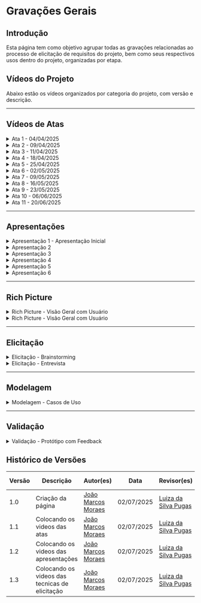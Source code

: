 # Gravações Gerais

## Introdução

Esta página tem como objetivo agrupar todas as gravações relacionadas ao processo de elicitação de requisitos do projeto, bem como seus respectivos usos dentro do projeto, organizadas por etapa.

## Vídeos do Projeto

Abaixo estão os vídeos organizados por categoria do projeto, com versão e descrição.

---

## Vídeos de Atas

<details>
  <summary>Ata 1 - 04/04/2025</summary>

<p align="center"><a href="https://requisitos-de-software.github.io/2025.1-e-GDF/atas/ata01/" target="_blank">📄 Ver artefato relacionado</a></p>

<p align="center">
<iframe width="560" height="315" src="https://www.youtube.com/embed/rED9X0GtnBk" title="Reunião ata" frameborder="0" allow="accelerometer; autoplay; clipboard-write; encrypted-media; gyroscope; picture-in-picture; web-share" allowfullscreen></iframe>
</p>

<p align="center"><a href="https://youtu.be/rED9X0GtnBk" target="_blank">Clique aqui para assistir no YouTube</a></p>

<br>

<p align="center"><strong>👥 Participantes:</strong></p>

<p align="center">
<table>
  <tr>
    <td><a href="https://github.com/navicg">Ana Victória Guedes da Costa</a></td>
    <td><a href="https://github.com/ArtyMend07">Artur Mendonça Arruda</a></td>
    <td><a href="https://github.com/BrzGab">Gabriel Lopes</a></td>
    <td><a href="https://github.com/JJOAOMARCOSS">João Marcos Moraes de Andrade</a></td>
    <td><a href="https://github.com/KarolineLuz">Karoline Luz da Conceição</a></td>
    <td><a href="https://github.com/lucasarruda9">Lucas Mendonça Arruda</a></td>
    <td><a href="https://github.com/Luizaxx">Luiza da Silva Pugas</a></td>
  </tr>
</table>
</p>

</details>

<details>
  <summary>Ata 2 - 09/04/2025</summary>

<p align="center"><a href="https://requisitos-de-software.github.io/2025.1-e-GDF/atas/ata02/" target="_blank">📄 Ver artefato relacionado</a></p>

<p align="center">
<iframe width="560" height="315" src="https://www.youtube.com/embed/CwQa5EshHGc" title="Reunião ata" frameborder="0" allow="accelerometer; autoplay; clipboard-write; encrypted-media; gyroscope; picture-in-picture; web-share" allowfullscreen></iframe>
</p>

<p align="center"><a href="https://youtu.be/CwQa5EshHGc" target="_blank">Clique aqui para assistir no YouTube</a></p>

<br>

<p align="center"><strong>👥 Participantes:</strong></p>

<p align="center">
<table>
  <tr>
    <td><a href="https://github.com/navicg">Ana Victória Guedes da Costa</a></td>
    <td><a href="https://github.com/ArtyMend07">Artur Mendonça Arruda</a></td>
    <td><a href="https://github.com/BrzGab">Gabriel Lopes</a></td>
    <td><a href="https://github.com/JJOAOMARCOSS">João Marcos Moraes de Andrade</a></td>
    <td><a href="https://github.com/KarolineLuz">Karoline Luz da Conceição</a></td>
    <td><a href="https://github.com/lucasarruda9">Lucas Mendonça Arruda</a></td>
    <td><a href="https://github.com/Luizaxx">Luiza da Silva Pugas</a></td>
  </tr>
</table>
</p>

</details>

<details>
  <summary>Ata 3 - 11/04/2025</summary>

<p align="center"><a href="https://requisitos-de-software.github.io/2025.1-e-GDF/atas/ata03/" target="_blank">📄 Ver artefato relacionado</a></p>

<p align="center">
<iframe width="560" height="315" src="https://www.youtube.com/embed/QyOagQC9pRs" title="Reunião ata" frameborder="0" allow="accelerometer; autoplay; clipboard-write; encrypted-media; gyroscope; picture-in-picture; web-share" allowfullscreen></iframe>
</p>

<p align="center"><a href="https://youtu.be/QyOagQC9pRs" target="_blank">Clique aqui para assistir no YouTube</a></p>

<br>

<p align="center"><strong>👥 Participantes:</strong></p>

<p align="center">
<table>
  <tr>
    <td><a href="https://github.com/navicg">Ana Victória Guedes da Costa</a></td>
    <td><a href="https://github.com/ArtyMend07">Artur Mendonça Arruda</a></td>
    <td><a href="https://github.com/BrzGab">Gabriel Lopes</a></td>
    <td><a href="https://github.com/JJOAOMARCOSS">João Marcos Moraes de Andrade</a></td>
    <td><a href="https://github.com/KarolineLuz">Karoline Luz da Conceição</a></td>
    <td><a href="https://github.com/lucasarruda9">Lucas Mendonça Arruda</a></td>
    <td><a href="https://github.com/Luizaxx">Luiza da Silva Pugas</a></td>
  </tr>
</table>
</p>

</details>

<details>
  <summary>Ata 4 - 18/04/2025</summary>

<p align="center"><a href="https://requisitos-de-software.github.io/2025.1-e-GDF/atas/ata04/" target="_blank">📄 Ver artefato relacionado</a></p>

<p align="center">
<iframe width="560" height="315" src="https://www.youtube.com/embed/We15Y_eUA1k" title="Reunião ata" frameborder="0" allow="accelerometer; autoplay; clipboard-write; encrypted-media; gyroscope; picture-in-picture; web-share" allowfullscreen></iframe>
</p>

<p align="center"><a href="https://youtu.be/We15Y_eUA1k" target="_blank">Clique aqui para assistir no YouTube</a></p>

<br>

<p align="center"><strong>👥 Participantes:</strong></p>

<p align="center">
<table>
  <tr>
    <td><a href="https://github.com/navicg">Ana Victória Guedes da Costa</a></td>
    <td><a href="https://github.com/ArtyMend07">Artur Mendonça Arruda</a></td>
    <td><a href="https://github.com/BrzGab">Gabriel Lopes</a></td>
    <td><a href="https://github.com/JJOAOMARCOSS">João Marcos Moraes de Andrade</a></td>
    <td><a href="https://github.com/KarolineLuz">Karoline Luz da Conceição</a></td>
    <td><a href="https://github.com/lucasarruda9">Lucas Mendonça Arruda</a></td>
    <td><a href="https://github.com/Luizaxx">Luiza da Silva Pugas</a></td>
  </tr>
</table>
</p>

</details>

<details>
  <summary>Ata 5 - 25/04/2025</summary>

<p align="center"><a href="https://requisitos-de-software.github.io/2025.1-e-GDF/atas/ata05/" target="_blank">📄 Ver artefato relacionado</a></p>

<p align="center">
<iframe width="560" height="315" src="https://www.youtube.com/embed/" title="Reunião ata" frameborder="0" allow="accelerometer; autoplay; clipboard-write; encrypted-media; gyroscope; picture-in-picture; web-share" allowfullscreen></iframe>
</p>

<p align="center"><a href="https://youtu.be/" target="_blank">Clique aqui para assistir no YouTube</a></p>

<br>

<p align="center"><strong>👥 Participantes:</strong></p>

<p align="center">
<table>
  <tr>
    <td><a href="https://github.com/navicg">Ana Victória Guedes da Costa</a></td>
    <td><a href="https://github.com/ArtyMend07">Artur Mendonça Arruda</a></td>
    <td><a href="https://github.com/BrzGab">Gabriel Lopes</a></td>
    <td><a href="https://github.com/JJOAOMARCOSS">João Marcos Moraes de Andrade</a></td>
    <td><a href="https://github.com/KarolineLuz">Karoline Luz da Conceição</a></td>
    <td><a href="https://github.com/lucasarruda9">Lucas Mendonça Arruda</a></td>
    <td><a href="https://github.com/Luizaxx">Luiza da Silva Pugas</a></td>
  </tr>
</table>
</p>

</details>

<details>
  <summary>Ata 6 - 02/05/2025</summary>

<p align="center"><a href="https://requisitos-de-software.github.io/2025.1-e-GDF/atas/ata06/" target="_blank">📄 Ver artefato relacionado</a></p>

<p align="center">
<iframe width="560" height="315" src="https://www.youtube.com/embed/Jx61bed9OVE" title="Reunião ata" frameborder="0" allow="accelerometer; autoplay; clipboard-write; encrypted-media; gyroscope; picture-in-picture; web-share" allowfullscreen></iframe>
</p>

<p align="center"><a href="https://youtu.be/Jx61bed9OVE" target="_blank">Clique aqui para assistir no YouTube</a></p>

<br>

<p align="center"><strong>👥 Participantes:</strong></p>

<p align="center">
<table>
  <tr>
    <td><a href="https://github.com/navicg">Ana Victória Guedes da Costa</a></td>
    <td><a href="https://github.com/ArtyMend07">Artur Mendonça Arruda</a></td>
    <td><a href="https://github.com/BrzGab">Gabriel Lopes</a></td>
    <td><a href="https://github.com/JJOAOMARCOSS">João Marcos Moraes de Andrade</a></td>
    <td><a href="https://github.com/KarolineLuz">Karoline Luz da Conceição</a></td>
    <td><a href="https://github.com/lucasarruda9">Lucas Mendonça Arruda</a></td>
    <td><a href="https://github.com/Luizaxx">Luiza da Silva Pugas</a></td>
  </tr>
</table>
</p>

</details>

<details>
  <summary>Ata 7 - 09/05/2025</summary>

<p align="center"><a href="https://requisitos-de-software.github.io/2025.1-e-GDF/atas/ata07/" target="_blank">📄 Ver artefato relacionado</a></p>

<p align="center">
<iframe width="560" height="315" src="https://www.youtube.com/embed/DxQvXrulRZc" title="Reunião ata" frameborder="0" allow="accelerometer; autoplay; clipboard-write; encrypted-media; gyroscope; picture-in-picture; web-share" allowfullscreen></iframe>
</p>

<p align="center"><a href="https://youtu.be/DxQvXrulRZc" target="_blank">Clique aqui para assistir no YouTube</a></p>

<br>

<p align="center"><strong>👥 Participantes:</strong></p>

<p align="center">
<table>
  <tr>
    <td><a href="https://github.com/navicg">Ana Victória Guedes da Costa</a></td>
    <td><a href="https://github.com/ArtyMend07">Artur Mendonça Arruda</a></td>
    <td><a href="https://github.com/BrzGab">Gabriel Lopes</a></td>
    <td><a href="https://github.com/JJOAOMARCOSS">João Marcos Moraes de Andrade</a></td>
    <td><a href="https://github.com/KarolineLuz">Karoline Luz da Conceição</a></td>
    <td><a href="https://github.com/lucasarruda9">Lucas Mendonça Arruda</a></td>
    <td><a href="https://github.com/Luizaxx">Luiza da Silva Pugas</a></td>
  </tr>
</table>
</p>

</details>

<details>
  <summary>Ata 8 - 16/05/2025</summary>

<p align="center"><a href="https://requisitos-de-software.github.io/2025.1-e-GDF/atas/ata08/" target="_blank">📄 Ver artefato relacionado</a></p>

<p align="center">
<iframe width="560" height="315" src="https://www.youtube.com/embed/DxQvXrulRZc" title="Reunião ata" frameborder="0" allow="accelerometer; autoplay; clipboard-write; encrypted-media; gyroscope; picture-in-picture; web-share" allowfullscreen></iframe>
</p>

<p align="center"><a href="https://youtu.be/DxQvXrulRZc" target="_blank">Clique aqui para assistir no YouTube</a></p>

<br>

<p align="center"><strong>👥 Participantes:</strong></p>

<p align="center">
<table>
  <tr>
    <td><a href="https://github.com/navicg">Ana Victória Guedes da Costa</a></td>
    <td><a href="https://github.com/ArtyMend07">Artur Mendonça Arruda</a></td>
    <td><a href="https://github.com/BrzGab">Gabriel Lopes</a></td>
    <td><a href="https://github.com/JJOAOMARCOSS">João Marcos Moraes de Andrade</a></td>
    <td><a href="https://github.com/KarolineLuz">Karoline Luz da Conceição</a></td>
    <td><a href="https://github.com/lucasarruda9">Lucas Mendonça Arruda</a></td>
    <td><a href="https://github.com/Luizaxx">Luiza da Silva Pugas</a></td>
  </tr>
</table>
</p>

</details>

<details>
  <summary>Ata 9 - 23/05/2025</summary>

<p align="center"><a href="https://requisitos-de-software.github.io/2025.1-e-GDF/atas/ata09/" target="_blank">📄 Ver artefato relacionado</a></p>

<p align="center">
<iframe width="560" height="315" src="https://www.youtube.com/embed/lQY-0yWOFKY" title="Reunião ata" frameborder="0" allow="accelerometer; autoplay; clipboard-write; encrypted-media; gyroscope; picture-in-picture; web-share" allowfullscreen></iframe>
</p>

<p align="center"><a href="https://youtu.be/lQY-0yWOFKY" target="_blank">Clique aqui para assistir no YouTube</a></p>

<br>

<p align="center"><strong>👥 Participantes:</strong></p>

<p align="center">
<table>
  <tr>
    <td><a href="https://github.com/navicg">Ana Victória Guedes da Costa</a></td>
    <td><a href="https://github.com/ArtyMend07">Artur Mendonça Arruda</a></td>
    <td><a href="https://github.com/BrzGab">Gabriel Lopes</a></td>
    <td><a href="https://github.com/JJOAOMARCOSS">João Marcos Moraes de Andrade</a></td>
    <td><a href="https://github.com/KarolineLuz">Karoline Luz da Conceição</a></td>
    <td><a href="https://github.com/lucasarruda9">Lucas Mendonça Arruda</a></td>
    <td><a href="https://github.com/Luizaxx">Luiza da Silva Pugas</a></td>
  </tr>
</table>
</p>

</details>

<details>
  <summary>Ata 10 - 06/06/2025</summary>

<p align="center"><a href="https://requisitos-de-software.github.io/2025.1-e-GDF/atas/ata10/" target="_blank">📄 Ver artefato relacionado</a></p>

<p align="center">
<iframe width="560" height="315" src="https://www.youtube.com/embed/OMEnsh0BPWU" title="Reunião ata" frameborder="0" allow="accelerometer; autoplay; clipboard-write; encrypted-media; gyroscope; picture-in-picture; web-share" allowfullscreen></iframe>
</p>

<p align="center"><a href="https://youtu.be/OMEnsh0BPWU" target="_blank">Clique aqui para assistir no YouTube</a></p>

<br>

<p align="center"><strong>👥 Participantes:</strong></p>

<p align="center">
<table>
  <tr>
    <td><a href="https://github.com/navicg">Ana Victória Guedes da Costa</a></td>
    <td><a href="https://github.com/ArtyMend07">Artur Mendonça Arruda</a></td>
    <td><a href="https://github.com/BrzGab">Gabriel Lopes</a></td>
    <td><a href="https://github.com/JJOAOMARCOSS">João Marcos Moraes de Andrade</a></td>
    <td><a href="https://github.com/KarolineLuz">Karoline Luz da Conceição</a></td>
    <td><a href="https://github.com/lucasarruda9">Lucas Mendonça Arruda</a></td>
    <td><a href="https://github.com/Luizaxx">Luiza da Silva Pugas</a></td>
  </tr>
</table>
</p>

</details>

<details>
  <summary>Ata 11 - 20/06/2025</summary>

<p align="center"><a href="https://requisitos-de-software.github.io/2025.1-e-GDF/atas/ata11/" target="_blank">📄 Ver artefato relacionado</a></p>

<p align="center">
<iframe width="560" height="315" src="https://www.youtube.com/embed/2mjrhFlQDrk" title="Reunião ata" frameborder="0" allow="accelerometer; autoplay; clipboard-write; encrypted-media; gyroscope; picture-in-picture; web-share" allowfullscreen></iframe>
</p>

<p align="center"><a href="https://youtu.be/2mjrhFlQDrk" target="_blank">Clique aqui para assistir no YouTube</a></p>

<br>

<p align="center"><strong>👥 Participantes:</strong></p>

<p align="center">
<table>
  <tr>
    <td><a href="https://github.com/navicg">Ana Victória Guedes da Costa</a></td>
    <td><a href="https://github.com/ArtyMend07">Artur Mendonça Arruda</a></td>
    <td><a href="https://github.com/BrzGab">Gabriel Lopes</a></td>
    <td><a href="https://github.com/JJOAOMARCOSS">João Marcos Moraes de Andrade</a></td>
    <td><a href="https://github.com/KarolineLuz">Karoline Luz da Conceição</a></td>
    <td><a href="https://github.com/lucasarruda9">Lucas Mendonça Arruda</a></td>
    <td><a href="https://github.com/Luizaxx">Luiza da Silva Pugas</a></td>
  </tr>
</table>
</p>

</details>

---

## Apresentações

<details>
  <summary>Apresentação 1 - Apresentação Inicial</summary>

<p align="center"><a href="https://requisitos-de-software.github.io/2025.1-e-GDF/apresentacoes/apresentacao/" target="_blank">📄 Ver artefato relacionado</a></p>

<p align="center">
<iframe width="560" height="315" src="https://www.youtube.com/embed/0ls2YWeW324" title="Entrega 1" frameborder="0" allow="accelerometer; autoplay; clipboard-write; encrypted-media; gyroscope; picture-in-picture; web-share" allowfullscreen></iframe>
</p>

<p align="center"><a href="https://youtu.be/0ls2YWeW324" target="_blank">Clique aqui para assistir no YouTube</a></p>

<br>

<p align="center"><strong>👥 Participantes:</strong></p>

<p align="center">
<table>
  <tr>
    <td><a href="https://github.com/navicg">Ana Victória Guedes da Costa</a></td>
    <td><a href="https://github.com/ArtyMend07">Artur Mendonça Arruda</a></td>
    <td><a href="https://github.com/BrzGab">Gabriel Lopes</a></td>
    <td><a href="https://github.com/JJOAOMARCOSS">João Marcos Moraes de Andrade</a></td>
    <td><a href="https://github.com/KarolineLuz">Karoline Luz da Conceição</a></td>
    <td><a href="https://github.com/lucasarruda9">Lucas Mendonça Arruda</a></td>
    <td><a href="https://github.com/Luizaxx">Luiza da Silva Pugas</a></td>
  </tr>
</table>
</p>

</details>

<details>
  <summary>Apresentação 2</summary>

<p align="center"><a href="https://requisitos-de-software.github.io/2025.1-e-GDF/apresentacoes/apresentacao2/" target="_blank">📄 Ver artefato relacionado</a></p>

<p align="center">
<iframe width="560" height="315" src="https://www.youtube.com/embed/OpUQ1KN-e1A" title="Entrega 2" frameborder="0" allow="accelerometer; autoplay; clipboard-write; encrypted-media; gyroscope; picture-in-picture; web-share" allowfullscreen></iframe>
</p>

<p align="center"><a href="https://youtu.be/OpUQ1KN-e1A" target="_blank">Clique aqui para assistir no YouTube</a></p>

<br>

<p align="center"><strong>👥 Participantes:</strong></p>

<p align="center">
<table>
  <tr>
    <td><a href="https://github.com/navicg">Ana Victória Guedes da Costa</a></td>
    <td><a href="https://github.com/ArtyMend07">Artur Mendonça Arruda</a></td>
    <td><a href="https://github.com/BrzGab">Gabriel Lopes</a></td>
    <td><a href="https://github.com/JJOAOMARCOSS">João Marcos Moraes de Andrade</a></td>
    <td><a href="https://github.com/KarolineLuz">Karoline Luz da Conceição</a></td>
    <td><a href="https://github.com/lucasarruda9">Lucas Mendonça Arruda</a></td>
    <td><a href="https://github.com/Luizaxx">Luiza da Silva Pugas</a></td>
  </tr>
</table>
</p>

</details>

<details>
  <summary>Apresentação 3</summary>

<p align="center"><a href="https://requisitos-de-software.github.io/2025.1-e-GDF/apresentacoes/apresentacao3/" target="_blank">📄 Ver artefato relacionado</a></p>

<p align="center">
<iframe width="560" height="315" src="https://www.youtube.com/embed/mzTBOV_Q2ZI" title="Entrega 3" frameborder="0" allow="accelerometer; autoplay; clipboard-write; encrypted-media; gyroscope; picture-in-picture; web-share" allowfullscreen></iframe>
</p>

<p align="center"><a href="https://youtu.be/mzTBOV_Q2ZI" target="_blank">Clique aqui para assistir no YouTube</a></p>

<br>

<p align="center"><strong>👥 Participantes:</strong></p>

<p align="center">
<table>
  <tr>
    <td><a href="https://github.com/navicg">Ana Victória Guedes da Costa</a></td>
    <td><a href="https://github.com/ArtyMend07">Artur Mendonça Arruda</a></td>
    <td><a href="https://github.com/BrzGab">Gabriel Lopes</a></td>
    <td><a href="https://github.com/JJOAOMARCOSS">João Marcos Moraes de Andrade</a></td>
    <td><a href="https://github.com/KarolineLuz">Karoline Luz da Conceição</a></td>
    <td><a href="https://github.com/lucasarruda9">Lucas Mendonça Arruda</a></td>
    <td><a href="https://github.com/Luizaxx">Luiza da Silva Pugas</a></td>
  </tr>
</table>
</p>

</details>

<details>
  <summary>Apresentação 4</summary>

<p align="center"><a href="https://requisitos-de-software.github.io/2025.1-e-GDF/apresentacoes/apresentacao4/" target="_blank">📄 Ver artefato relacionado</a></p>

<p align="center">
<iframe width="560" height="315" src="https://www.youtube.com/embed/5jdJ3wkB3QM" title="Entrega 4" frameborder="0" allow="accelerometer; autoplay; clipboard-write; encrypted-media; gyroscope; picture-in-picture; web-share" allowfullscreen></iframe>
</p>

<p align="center"><a href="https://youtu.be/5jdJ3wkB3QM" target="_blank">Clique aqui para assistir no YouTube</a></p>

<br>

<p align="center"><strong>👥 Participantes:</strong></p>

<p align="center">
<table>
  <tr>
    <td><a href="https://github.com/navicg">Ana Victória Guedes da Costa</a></td>
    <td><a href="https://github.com/ArtyMend07">Artur Mendonça Arruda</a></td>
    <td><a href="https://github.com/BrzGab">Gabriel Lopes</a></td>
    <td><a href="https://github.com/JJOAOMARCOSS">João Marcos Moraes de Andrade</a></td>
    <td><a href="https://github.com/KarolineLuz">Karoline Luz da Conceição</a></td>
    <td><a href="https://github.com/lucasarruda9">Lucas Mendonça Arruda</a></td>
    <td><a href="https://github.com/Luizaxx">Luiza da Silva Pugas</a></td>
  </tr>
</table>
</p>

</details>

<details>
  <summary>Apresentação 5</summary>

<p align="center"><a href="https://requisitos-de-software.github.io/2025.1-e-GDF/apresentacoes/apresentacao5/" target="_blank">📄 Ver artefato relacionado</a></p>

<p align="center">
<iframe width="560" height="315" src="https://www.youtube.com/embed/uAN0oXEAZQo" title="Entrega 5" frameborder="0" allow="accelerometer; autoplay; clipboard-write; encrypted-media; gyroscope; picture-in-picture; web-share" allowfullscreen></iframe>
</p>

<p align="center"><a href="https://youtu.be/uAN0oXEAZQo" target="_blank">Clique aqui para assistir no YouTube</a></p>

<br>

<p align="center"><strong>👥 Participantes:</strong></p>

<p align="center">
<table>
  <tr>
    <td><a href="https://github.com/navicg">Ana Victória Guedes da Costa</a></td>
    <td><a href="https://github.com/ArtyMend07">Artur Mendonça Arruda</a></td>
    <td><a href="https://github.com/BrzGab">Gabriel Lopes</a></td>
    <td><a href="https://github.com/JJOAOMARCOSS">João Marcos Moraes de Andrade</a></td>
    <td><a href="https://github.com/KarolineLuz">Karoline Luz da Conceição</a></td>
    <td><a href="https://github.com/lucasarruda9">Lucas Mendonça Arruda</a></td>
    <td><a href="https://github.com/Luizaxx">Luiza da Silva Pugas</a></td>
  </tr>
</table>
</p>

</details>

<details>
  <summary>Apresentação 6</summary>

<p align="center"><a href="https://requisitos-de-software.github.io/2025.1-e-GDF/apresentacoes/apresentacao6/" target="_blank">📄 Ver artefato relacionado</a></p>

<p align="center">
<iframe width="560" height="315" src="https://www.youtube.com/embed/TAbvk1g30t4" title="Entrega 6" frameborder="0" allow="accelerometer; autoplay; clipboard-write; encrypted-media; gyroscope; picture-in-picture; web-share" allowfullscreen></iframe>
</p>

<p align="center"><a href="https://youtu.be/TAbvk1g30t4" target="_blank">Clique aqui para assistir no YouTube</a></p>

<br>

<p align="center"><strong>👥 Participantes:</strong></p>

<p align="center">
<table>
  <tr>
    <td><a href="https://github.com/navicg">Ana Victória Guedes da Costa</a></td>
    <td><a href="https://github.com/ArtyMend07">Artur Mendonça Arruda</a></td>
    <td><a href="https://github.com/BrzGab">Gabriel Lopes</a></td>
    <td><a href="https://github.com/JJOAOMARCOSS">João Marcos Moraes de Andrade</a></td>
    <td><a href="https://github.com/KarolineLuz">Karoline Luz da Conceição</a></td>
    <td><a href="https://github.com/lucasarruda9">Lucas Mendonça Arruda</a></td>
    <td><a href="https://github.com/Luizaxx">Luiza da Silva Pugas</a></td>
  </tr>
</table>
</p>

</details>

---

## Rich Picture

<details>
  <summary>Rich Picture - Visão Geral com Usuário</summary>

<p align="center"><a href="https://requisitos-de-software.github.io/2025.1-e-GDF/pre-rastreabilidade/rich_picture/" target="_blank">📄 Ver artefato relacionado</a></p>

<p align="center">
<iframe width="560" height="315" src="https://www.youtube.com/embed/-uU2mpbjsH4?si=7mBc9zx7W1c4VgPk" title="Rich Picture" frameborder="0" allow="accelerometer; autoplay; clipboard-write; encrypted-media; gyroscope; picture-in-picture; web-share" allowfullscreen></iframe>
</p>

<p align="center"><a href="https://youtu.be/-uU2mpbjsH4?si=7mBc9zx7W1c4VgPk" target="_blank">Clique aqui para assistir no YouTube</a></p>

<p align="center"><strong>👥 Participantes:</strong></p>

<p align="center">
<table>
  <tr>
    <td><a href="https://github.com/JJOAOMARCOSS">João Marcos Moraes de Andrade</a></td>
    <td><a href="https://github.com/Luizaxx">Luiza da Silva Pugas</a></td>
  </tr>
</table>
</p>

</details>

<details>
  <summary>Rich Picture - Visão Geral com Usuário</summary>

<p align="center"><a href="https://requisitos-de-software.github.io/2025.1-e-GDF/pre-rastreabilidade/rich_picture/" target="_blank">📄 Ver artefato relacionado</a></p>

<p align="center">
<iframe width="560" height="315" src="https://www.youtube.com/embed/b8wI3iFEDE8" title="Rich Picture" frameborder="0" allow="accelerometer; autoplay; clipboard-write; encrypted-media; gyroscope; picture-in-picture; web-share" allowfullscreen></iframe>
</p>

<p align="center"><a href="https://youtu.be/b8wI3iFEDE8" target="_blank">Clique aqui para assistir no YouTube</a></p>

<p align="center">
<iframe width="560" height="315" src="https://www.youtube.com/embed/bWjU4nLEp70" title="Rich Picture" frameborder="0" allow="accelerometer; autoplay; clipboard-write; encrypted-media; gyroscope; picture-in-picture; web-share" allowfullscreen></iframe>
</p>

<p align="center"><a href="https://youtu.be/bWjU4nLEp70" target="_blank">Clique aqui para assistir no YouTube</a></p>

<p align="center"><strong>👥 Participantes:</strong></p>

<p align="center">
<table>
  <tr>
    <td><a href="https://github.com/navicg">Ana Victória Guedes da Costa</a></td>
    <td><a href="https://github.com/KarolineLuz">Karoline Luz da Conceição</a></td>
  </tr>
</table>
</p>

</details>

---

## Elicitação

<details>
  <summary>Elicitação - Brainstorming</summary>

<p align="center"><a href="https://requisitos-de-software.github.io/2025.1-e-GDF/elicitacao/tec_elicitacao/brainstorming/" target="_blank">📄 Ver artefato relacionado</a></p>

<p align="center">
<iframe width="560" height="315" src="https://www.youtube.com/embed/ItswNLi2kJI" title="Elicitação" frameborder="0" allow="accelerometer; autoplay; clipboard-write; encrypted-media; gyroscope; picture-in-picture; web-share" allowfullscreen></iframe>
</p>

<p align="center"><a href="https://youtu.be/ItswNLi2kJI" target="_blank">Clique aqui para assistir no YouTube</a></p>

<p align="center">
<iframe width="560" height="315" src="https://www.youtube.com/embed/EJdRdlUbaGw" title="Elicitação" frameborder="0" allow="accelerometer; autoplay; clipboard-write; encrypted-media; gyroscope; picture-in-picture; web-share" allowfullscreen></iframe>
</p>

<p align="center"><a href="https://youtu.be/EJdRdlUbaGw" target="_blank">Clique aqui para assistir no YouTube</a></p>

<p align="center"><strong>👥 Participantes:</strong></p>

<p align="center">
<table>
  <tr>
    <td><a href="https://github.com/JJOAOMARCOSS">João Marcos Moraes de Andrade</a></td>
    <td><a href="https://github.com/Luizaxx">Luiza da Silva Pugas</a></td>
  </tr>
</table>
</p>

</details>

<details>
  <summary>Elicitação - Entrevista</summary>

<p align="center"><a href="https://requisitos-de-software.github.io/2025.1-e-GDF/elicitacao/tec_elicitacao/entrevista/" target="_blank">📄 Ver artefato relacionado</a></p>

<p align="center">
<iframe width="560" height="315" src="https://www.youtube.com/embed/t8xXrzlBbdM" title="Elicitação" frameborder="0" allow="accelerometer; autoplay; clipboard-write; encrypted-media; gyroscope; picture-in-picture; web-share" allowfullscreen></iframe>
</p>

<p align="center"><a href="https://youtu.be/t8xXrzlBbdM" target="_blank">Clique aqui para assistir no YouTube</a></p>

<p align="center">
<iframe width="560" height="315" src="https://www.youtube.com/embed/CpYU4PauOWY" title="Elicitação" frameborder="0" allow="accelerometer; autoplay; clipboard-write; encrypted-media; gyroscope; picture-in-picture; web-share" allowfullscreen></iframe>
</p>

<p align="center"><a href="https://youtu.be/CpYU4PauOWY" target="_blank">Clique aqui para assistir no YouTube</a></p>

<p align="center">
<iframe width="560" height="315" src="https://www.youtube.com/embed/ZszZ9DdVtE4" title="Elicitação" frameborder="0" allow="accelerometer; autoplay; clipboard-write; encrypted-media; gyroscope; picture-in-picture; web-share" allowfullscreen></iframe>
</p>

<p align="center"><a href="https://youtu.be/ZszZ9DdVtE4" target="_blank">Clique aqui para assistir no YouTube</a></p>

<p align="center">
<iframe width="560" height="315" src="https://www.youtube.com/embed/VmB638mElhw" title="Elicitação" frameborder="0" allow="accelerometer; autoplay; clipboard-write; encrypted-media; gyroscope; picture-in-picture; web-share" allowfullscreen></iframe>
</p>

<p align="center"><a href="https://youtu.be/VmB638mElhw" target="_blank">Clique aqui para assistir no YouTube</a></p>

<p align="center">
<iframe width="560" height="315" src="https://www.youtube.com/embed/t0iZhyftfzo" title="Elicitação" frameborder="0" allow="accelerometer; autoplay; clipboard-write; encrypted-media; gyroscope; picture-in-picture; web-share" allowfullscreen></iframe>
</p>

<p align="center"><a href="https://youtu.be/t0iZhyftfzo" target="_blank">Clique aqui para assistir no YouTube</a></p>

<p align="center"><strong>👥 Participantes:</strong></p>

<p align="center">
<table>
  <tr>
    <td><a href="https://github.com/navicg">Ana Victória Guedes da Costa</a></td>
    <td><a href="https://github.com/ArtyMend07">Artur Mendonça Arruda</a></td>
    <td><a href="https://github.com/KarolineLuz">Karoline Luz da Conceição</a></td>
  </tr>
</table>
</p>

</details>

---

## Modelagem

<details>
  <summary>Modelagem - Casos de Uso</summary>

<p align="center">
<iframe width="560" height="315" src="https://www.youtube.com/embed/SEU_VIDEO_ID" title="Modelagem de Casos de Uso" frameborder="0" allow="accelerometer; autoplay; clipboard-write; encrypted-media; gyroscope; picture-in-picture; web-share" allowfullscreen></iframe>
</p>

<p align="center"><a href="https://youtu.be/SEU_VIDEO_ID" target="_blank">Clique aqui para assistir no YouTube</a></p>

</details>

---

## Validação

<details>
  <summary>Validação - Protótipo com Feedback</summary>

<p align="center">
<iframe width="560" height="315" src="https://www.youtube.com/embed/SEU_VIDEO_ID" title="Validação" frameborder="0" allow="accelerometer; autoplay; clipboard-write; encrypted-media; gyroscope; picture-in-picture; web-share" allowfullscreen></iframe>
</p>

<p align="center"><a href="https://youtu.be/SEU_VIDEO_ID" target="_blank">Clique aqui para assistir no YouTube</a></p>

</details>


## Histórico de Versões

| Versão | Descrição         | Autor(es)                                             | Data       | Revisor(es)                                        | Data de Revisão |
| ------ | ----------------- | ----------------------------------------------------- | ---------- | -------------------------------------------------- | --------------- |
| 1.0    | Criação da página | [João Marcos Moraes](https://github.com/JJOAOMARCOSS) | 02/07/2025 | [Luiza da Silva Pugas](https://github.com/Luizaxx) | 02/07/2025      |
| 1.1    | Colocando os videos das atas | [João Marcos Moraes](https://github.com/JJOAOMARCOSS) | 02/07/2025 | [Luiza da Silva Pugas](https://github.com/Luizaxx) | 02/07/2025      |
| 1.2    | Colocando os videos das apresentações | [João Marcos Moraes](https://github.com/JJOAOMARCOSS) | 02/07/2025 | [Luiza da Silva Pugas](https://github.com/Luizaxx) | 02/07/2025      |
| 1.3    | Colocando os videos das tecnicas de elicitação | [João Marcos Moraes](https://github.com/JJOAOMARCOSS) | 02/07/2025 | [Luiza da Silva Pugas](https://github.com/Luizaxx) | 02/07/2025      |